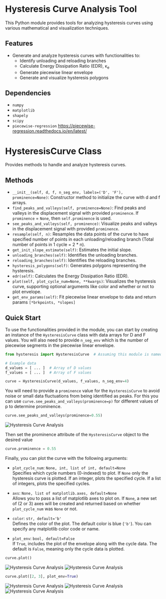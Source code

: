 # Hysteresis Curve Analysis Tool

This Python module provides tools for analyzing hysteresis curves using various mathematical and visualization techniques.

## Features
- Generate and analyze hysteresis curves with functionalities to:
    - Identify unloading and reloading branches
    - Calculate Energy Dissipation Ratio (EDR), κ<sub>e</sub>
    - Generate piecewise linear envelope
    - Generate and visualize hysteresis polygons

## Dependencies
- `numpy`
- `matplotlib`
- `shapely`
- `scipy`
- `piecewise-regression` https://piecewise-regression.readthedocs.io/en/latest/

# HysteresisCurve Class
Provides methods to handle and analyze hysteresis curves.

## Methods
- `__init__(self, d, f, n_seg_env, labels=('D', 'F'), prominence=None)`: Constructor method to initialize the curve with d and f arrays.
- `find_peaks_and_valleys(self, prominence=None)`: Find peaks and valleys in the displacement signal with provided `prominence`. If `prominence` = `None`, then `self.prominence` is used.
- `see_peaks_and_valleys(self, prominence)`: Visualize peaks and valleys in the displacement signal with provided `prominence`.
- `resample(self, n)`: Resamples the data points of the curve to have specified number of points in each unloading/reloading branch (Total number of points in 1 cycle = 2 * n).
- `get_init_slope_estimate(self)`: Estimates the initial slope.
- `unloading_branches(self)`: Identifies the unloading branches.
- `reloading_branches(self)`: Identifies the reloading branches.
- `hysteresis_polygons(self)`: Generates polygons representing the hysteresis.
- `edr(self)`: Calculates the Energy Dissipation Ratio (EDR).
- `plot(self, plot_cycle_num=None, **kwargs)`: Visualizes the hysteresis curve, supporting optional arguments like color and whether or not to plot envelope.
- `get_env_params(self)`: Fit piecewise linear envelope to data and return params ```[*brkpoints, *slopes]```

## Quick Start
To use the functionalities provided in the module, you can start by creating an instance of the `HysteresisCurve` class with data arrays for D and F values.
You will also need to provide `n_seg_env` which is the number of piecewise segments in the piecewise linear envelope.

```python
from hysteresis import HysteresisCurve  # Assuming this module is named 'hysteresis.py'

# Example data
d_values = [ ... ]  # Array of D values
f_values = [ ... ]  # Array of F values

curve = HysteresisCurve(d_values, f_values, n_seg_env=4)
```

You will need to provide a `prominence` value for the `HysteresisCurve` to avoid noise or small data fluctuations from being identified as peaks. For this you can use `curve.see_peaks_and_valleys(prominence=p)` for different values of p to determine prominence.

```python
curve.see_peaks_and_valleys(prominence=0.55)
```
![Hysteresis Curve Analysis](https://github.com/adeb-deg/hysteresis-curve/blob/main/README_figures/PeaksAndValleys.png)

Then set the prominence attribute of the `HysteresisCurve` object to the desired value

```python
curve.prominence = 0.55
```

Finally, you can plot the curve with the following arguments:

- `plot_cycle_num`: `None, int, list of int, default=None`  
  Specifies which cycle numbers (0-indexed) to plot. If `None` only the hysteresis curve is plotted. If an integer, plots the specified cycle. If a list of integers, plots the specified cycles.

- `axs`: `None, list of matplotlib.axes, default=None`  
  Allows you to pass a list of matplotlib axes to plot on. If `None`, a new set of (2 or 3) axes will be created and returned based on whether `plot_cycle_num` was `None` or not.  

- `color`: `str, default='b'`  
  Defines the color of the plot. The default color is blue (`'b'`). You can specify any matplotlib color code or name.

- `plot_env`: `bool, default=False`  
  If `True`, includes the plot of the envelope along with the cycle data. The default is `False`, meaning only the cycle data is plotted.


```python
curve.plot()
```
![Hysteresis Curve Analysis](https://github.com/adeb-deg/hysteresis-curve/blob/main/README_figures/fig1.png)
![Hysteresis Curve Analysis](https://github.com/adeb-deg/hysteresis-curve/blob/main/README_figures/fig2.png)

```python
curve.plot([2, 3], plot_env=True)
```
![Hysteresis Curve Analysis](https://github.com/adeb-deg/hysteresis-curve/blob/main/README_figures/fig3.png)
![Hysteresis Curve Analysis](https://github.com/adeb-deg/hysteresis-curve/blob/main/README_figures/fig4.png)
![Hysteresis Curve Analysis](https://github.com/adeb-deg/hysteresis-curve/blob/main/README_figures/fig5.png)
